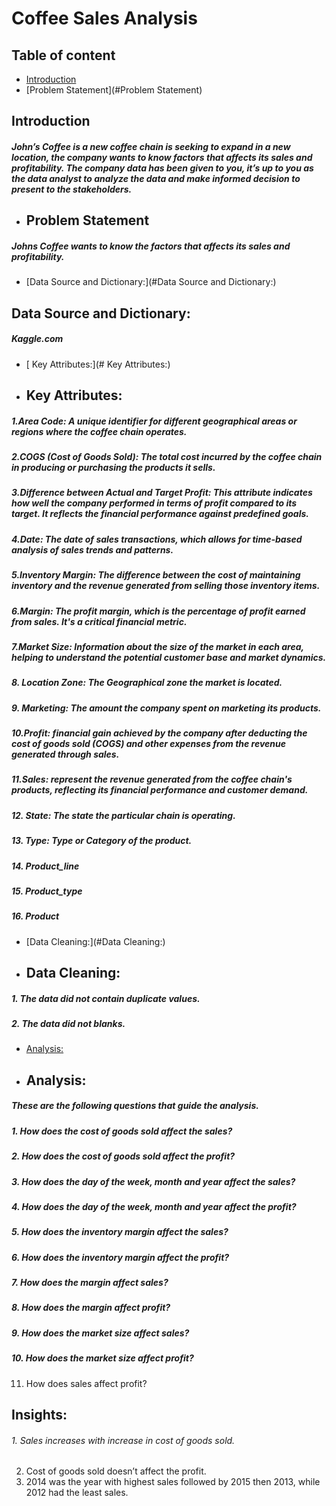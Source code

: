 # Coffee Sales Analysis
## Table of content
- [Introduction](#Introduction)
- [Problem Statement](#Problem Statement)
## Introduction
##### John’s Coffee is a new coffee chain is seeking to expand in a new location, the company wants to know factors that affects its sales and profitability. The company data has been given to you, it’s up to you as the data analyst to analyze the data and make informed decision to present to the stakeholders.


- ## Problem Statement
##### Johns Coffee wants to know the factors that affects its sales and profitability.

- [Data Source and Dictionary:](#Data Source and Dictionary:)
## Data Source and Dictionary:
##### Kaggle.com
- [ Key Attributes:](# Key Attributes:)
- ## Key Attributes:
##### 1.Area Code: A unique identifier for different geographical areas or regions where the coffee chain operates.
##### 2.COGS (Cost of Goods Sold): The total cost incurred by the coffee chain in producing or purchasing the products it sells.
##### 3.Difference between Actual and Target Profit: This attribute indicates how well the company performed in terms of profit compared to its target. It reflects the financial performance against predefined goals.
##### 4.Date: The date of sales transactions, which allows for time-based analysis of sales trends and patterns.
##### 5.Inventory Margin: The difference between the cost of maintaining inventory and the revenue generated from selling those inventory items.
##### 6.Margin: The profit margin, which is the percentage of profit earned from sales. It's a critical financial metric.
##### 7.Market Size: Information about the size of the market in each area, helping to understand the potential customer base and market dynamics.
##### 8. Location Zone: The Geographical zone the market is located.
##### 9. Marketing: The amount the company spent on marketing its products.
##### 10.Profit: financial gain achieved by the company after deducting the cost of goods sold (COGS) and other expenses from the revenue generated through sales.
##### 11.Sales: represent the revenue generated from the coffee chain's products, reflecting its financial performance and customer demand.
##### 12. State: The state the particular chain is operating.
##### 13. Type: Type or Category of the product.
##### 14. Product_line	
##### 15. Product_type
##### 16. Product

- [Data Cleaning:](#Data Cleaning:)
- ## Data Cleaning:
##### 1.	The data did not contain duplicate values.
##### 2.	The data did not blanks.

- [Analysis:](#Analysis:)
- ## Analysis:
##### These are the following questions that guide the analysis.
##### 1.	How does the cost of goods sold affect the sales?
##### 2.	How does the cost of goods sold affect the profit?
##### 3.	How does the day of the week, month and year affect the sales?
##### 4.	How does the day of the week, month and year affect the profit?
##### 5.	How does the inventory margin affect the sales?
##### 6.	How does the inventory margin affect the profit?
##### 7.	How does the margin affect sales?
##### 8.	How does the margin affect profit?
##### 9.	How does the market size affect sales?
##### 10.	How does the market size affect profit?
11.	How does sales affect profit?

## Insights:
###### 1.  Sales increases with increase in cost of goods sold.
2.	Cost of goods sold doesn’t affect the profit.
3.	2014 was the year with highest sales followed by 2015 then 2013, while 2012 had the least sales.
